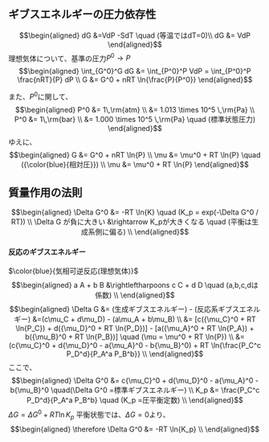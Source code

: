 ## ギブスエネルギーの圧力依存性
$$\begin{aligned}
dG &=VdP -SdT \quad (等温ではdT=0)\\
dG &= VdP
\end{aligned}$$
理想気体について、基準の圧力$P^0 \rightarrow P$
$$\begin{aligned}
\int_{G^0}^G dG &= \int_{P^0}^P VdP = \int_{P^0}^P \frac{nRT}{P} dP \\
G &= G^0 + nRT \ln{\frac{P}{P^0}}
\end{aligned}$$

また、$P^0$に関して、
$$\begin{aligned}
P^0 &= 1\,\rm{atm} \\
&= 1.013 \times 10^5 \,\rm{Pa} \\
P^0 &= 1\,\rm{bar} \\
&= 1.000 \times 10^5 \,\rm{Pa} \quad (標準状態圧力)
\end{aligned}$$
ゆえに、
$$\begin{aligned}
G &= G^0 + nRT \ln{P} \\
\mu &= \mu^0 + RT \ln{P} \quad ({\color{blue}{相対圧}}) \\
\mu &= \mu^0 + RT \ln{P}
\end{aligned}$$

<!-- pdf内容挿入 -->

## 質量作用の法則
$$\begin{aligned}
\Delta G^0 &= -RT \ln{K} \quad (K_p = exp(-\Delta G^0 / RT)) \\
\Delta G が負に大きい &\rightarrow K_pが大きくなる \quad (平衡は生成系側に偏る) \\
\end{aligned}$$
#### 反応のギブスエネルギー
$\color{blue}{気相可逆反応(理想気体)}$
$$\begin{aligned}
a A + b B &\rightleftharpoons c C + d D \quad (a,b,c,dは係数) \\
\end{aligned}$$
$$\begin{aligned}
\Delta G &= (生成ギブスエネルギー) - (反応系ギブスエネルギー)
&=(c\mu_C + d\mu_D) - (a\mu_A + b\mu_B) \\
&= [c({\mu_C}^0 + RT \ln{P_C}) + d({\mu_D}^0 + RT \ln{P_D})] - [a({\mu_A}^0 + RT \ln{P_A}) + b({\mu_B}^0 + RT \ln{P_B})] \quad (\mu = \mu^0 + RT \ln{P}) \\
&= (c{\mu_C}^0 + d{\mu_D}^0 - a{\mu_A}^0 - b{\mu_B}^0) + RT \ln{\frac{P_C^c P_D^d}{P_A^a P_B^b}} \\
\end{aligned}$$
ここで、
$$\begin{aligned}
\Delta G^0 &= c{\mu_C}^0 + d{\mu_D}^0 - a{\mu_A}^0 - b{\mu_B}^0 \quad(\Delta G^0 =標準ギブスエネルギー) \\
K_p &= \frac{P_C^c P_D^d}{P_A^a P_B^b} \quad (K_p =圧平衡定数) \\
\end{aligned}$$
$\Delta G = \Delta G^0 + RT \ln{K_p}$
平衡状態では、$\Delta G = 0$より、
$$\begin{aligned}
\therefore \Delta G^0 &= -RT \ln{K_p} \\
\end{aligned}$$
